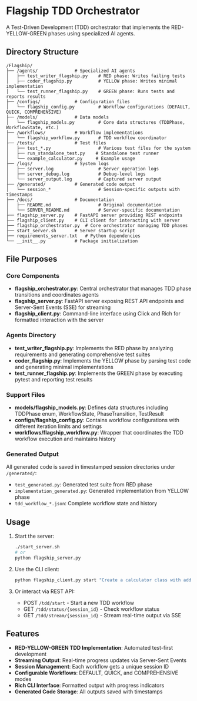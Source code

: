 # Flagship TDD Orchestrator

A Test-Driven Development (TDD) orchestrator that implements the RED-YELLOW-GREEN phases using specialized AI agents.

## Directory Structure

```
/Flagship/
├── /agents/              # Specialized AI agents
│   ├── test_writer_flagship.py    # RED phase: Writes failing tests
│   ├── coder_flagship.py          # YELLOW phase: Writes minimal implementation
│   └── test_runner_flagship.py    # GREEN phase: Runs tests and reports results
├── /configs/             # Configuration files
│   └── flagship_config.py         # Workflow configurations (DEFAULT, QUICK, COMPREHENSIVE)
├── /models/              # Data models
│   └── flagship_models.py         # Core data structures (TDDPhase, WorkflowState, etc.)
├── /workflows/           # Workflow implementations
│   └── flagship_workflow.py       # TDD workflow coordinator
├── /tests/               # Test files
│   ├── test_*.py                  # Various test files for the system
│   ├── run_standalone_test.py    # Standalone test runner
│   └── example_calculator.py     # Example usage
├── /logs/                # System logs
│   ├── server.log                 # Server operation logs
│   ├── server_debug.log           # Debug-level logs
│   └── server_output.log          # Captured server output
├── /generated/           # Generated code output
│   └── session_*                  # Session-specific outputs with timestamps
├── /docs/                # Documentation
│   ├── README.md                  # Original documentation
│   └── SERVER_README.md           # Server-specific documentation
├── flagship_server.py    # FastAPI server providing REST endpoints
├── flagship_client.py    # CLI client for interacting with server
├── flagship_orchestrator.py  # Core orchestrator managing TDD phases
├── start_server.sh       # Server startup script
├── requirements_server.txt   # Python dependencies
└── __init__.py           # Package initialization
```

## File Purposes

### Core Components

- **flagship_orchestrator.py**: Central orchestrator that manages TDD phase transitions and coordinates agents
- **flagship_server.py**: FastAPI server exposing REST API endpoints and Server-Sent Events (SSE) for streaming
- **flagship_client.py**: Command-line interface using Click and Rich for formatted interaction with the server

### Agents Directory

- **test_writer_flagship.py**: Implements the RED phase by analyzing requirements and generating comprehensive test suites
- **coder_flagship.py**: Implements the YELLOW phase by parsing test code and generating minimal implementations
- **test_runner_flagship.py**: Implements the GREEN phase by executing pytest and reporting test results

### Support Files

- **models/flagship_models.py**: Defines data structures including TDDPhase enum, WorkflowState, PhaseTransition, TestResult
- **configs/flagship_config.py**: Contains workflow configurations with different iteration limits and settings
- **workflows/flagship_workflow.py**: Wrapper that coordinates the TDD workflow execution and maintains history

### Generated Output

All generated code is saved in timestamped session directories under `/generated/`:
- `test_generated.py`: Generated test suite from RED phase
- `implementation_generated.py`: Generated implementation from YELLOW phase
- `tdd_workflow_*.json`: Complete workflow state and history

## Usage

1. Start the server:
   ```bash
   ./start_server.sh
   # or
   python flagship_server.py
   ```

2. Use the CLI client:
   ```bash
   python flagship_client.py start "Create a calculator class with add and subtract methods"
   ```

3. Or interact via REST API:
   - POST `/tdd/start` - Start a new TDD workflow
   - GET `/tdd/status/{session_id}` - Check workflow status
   - GET `/tdd/stream/{session_id}` - Stream real-time output via SSE

## Features

- **RED-YELLOW-GREEN TDD Implementation**: Automated test-first development
- **Streaming Output**: Real-time progress updates via Server-Sent Events
- **Session Management**: Each workflow gets a unique session ID
- **Configurable Workflows**: DEFAULT, QUICK, and COMPREHENSIVE modes
- **Rich CLI Interface**: Formatted output with progress indicators
- **Generated Code Storage**: All outputs saved with timestamps